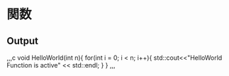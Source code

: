 # 関数

## Output

,,,c
void HelloWorld(int n){
    for(int i = 0; i < n; i++){
        std::cout<<"HelloWorld Function is active" << std::endl;
    }
}
,,,
